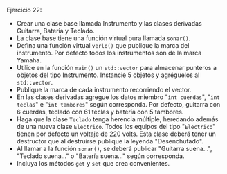 Ejercicio 22:
- Crear una clase base llamada Instrumento y las clases derivadas Guitarra, Bateria y Teclado.  
- La clase base tiene una función virtual pura llamada ``sonar()``. 
- Defina una función virtual ``verlo()`` que publique la marca del instrumento. Por defecto todos los instrumentos son de la marca Yamaha. 
- Utilice en la función ``main()`` un ``std::vector`` para almacenar punteros a objetos del tipo Instrumento. Instancie 5 objetos y agréguelos al ``std::vector``.
- Publique la marca de cada instrumento recorriendo el vector.
- En las clases derivadas agregue los datos miembro "``int cuerdas``", "``int teclas``" e "``int tambores``" según corresponda. Por defecto, guitarra con 6 cuerdas, teclado con 61 teclas y batería con 5 tambores.
- Haga que la clase ``Teclado`` tenga herencia múltiple, heredando además de una nueva clase ``Electrico``. Todos los equipos del tipo "``Electrico``" tienen por defecto un voltaje de 220 volts. Esta clase deberá tener un destructor que al destruirse publique la leyenda "Desenchufado".
- Al llamar a la función ``sonar()``, se deberá publicar "Guitarra suena...", "Teclado suena..." o "Batería suena..." según corresponda.
- Incluya los métodos ``get`` y ``set`` que crea convenientes.
